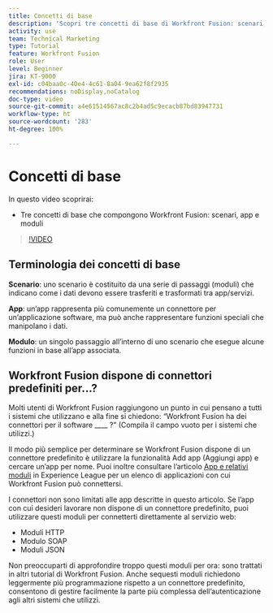```yaml
---
title: Concetti di base
description: 'Scopri tre concetti di base di Workfront Fusion: scenari, app e moduli in [!DNL Adobe Workfront Fusion].'
activity: use
team: Technical Marketing
type: Tutorial
feature: Workfront Fusion
role: User
level: Beginner
jira: KT-9000
exl-id: c04baa0c-40e4-4c61-8a04-9ea62f8f2935
recommendations: noDisplay,noCatalog
doc-type: video
source-git-commit: a4e61514567ac8c2b4ad5c9ecacb87bd83947731
workflow-type: ht
source-wordcount: '283'
ht-degree: 100%

---
```


# Concetti di base

In questo video scoprirai:

* Tre concetti di base che compongono Workfront Fusion: scenari, app e moduli

>[!VIDEO](https://video.tv.adobe.com/v/335260/?quality=12&learn=on)

## Terminologia dei concetti di base

**Scenario**: uno scenario è costituito da una serie di passaggi (moduli) che indicano come i dati devono essere trasferiti e trasformati tra app/servizi.

**App**: un’app rappresenta più comunemente un connettore per un’applicazione software, ma può anche rappresentare funzioni speciali che manipolano i dati.

**Modulo**: un singolo passaggio all’interno di uno scenario che esegue alcune funzioni in base all’app associata.

## Workfront Fusion dispone di connettori predefiniti per...?

Molti utenti di Workfront Fusion raggiungono un punto in cui pensano a tutti i sistemi che utilizzano e alla fine si chiedono: “Workfront Fusion ha dei connettori per il software ____ ?” (Compila il campo vuoto per i sistemi che utilizzi.)

Il modo più semplice per determinare se Workfront Fusion dispone di un connettore predefinito è utilizzare la funzionalità Add app (Aggiungi app) e cercare un’app per nome. Puoi inoltre consultare l’articolo [App e relativi moduli](https://experienceleague.adobe.com/docs/workfront/using/adobe-workfront-fusion/fusion-apps-and-modules/apps-and-their-modules.html?lang=it) in Experience League per un elenco di applicazioni con cui Workfront Fusion può connettersi.

I connettori non sono limitati alle app descritte in questo articolo. Se l’app con cui desideri lavorare non dispone di un connettore predefinito, puoi utilizzare questi moduli per connetterti direttamente al servizio web:

* Moduli HTTP
* Modulo SOAP
* Moduli JSON

Non preoccuparti di approfondire troppo questi moduli per ora: sono trattati in altri tutorial di Workfront Fusion. Anche sequesti moduli richiedono leggermente più programmazione rispetto a un connettore predefinito, consentono di gestire facilmente la parte più complessa dell’autenticazione agli altri sistemi che utilizzi.
